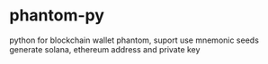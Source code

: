 # phantom-py
python for blockchain wallet phantom, suport use mnemonic seeds generate solana, ethereum address and private key
